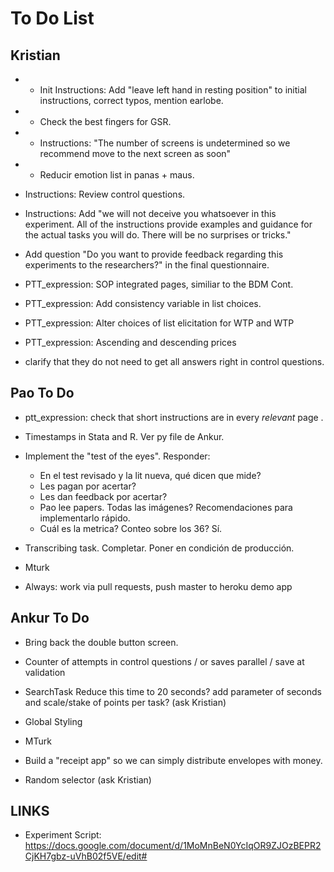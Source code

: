 # To Do List

## Kristian 
    
+ + Init Instructions: Add "leave left hand in resting position" to initial instructions, correct typos, mention earlobe. 

+ + Check the best fingers for GSR.

+ + Instructions: "The number of screens is undetermined so we recommend move to the next screen as soon" 

+ + Reducir emotion list in panas + maus. 

+ Instructions: Review control questions.

+ Instructions: Add "we will not deceive you whatsoever in this experiment. All of the instructions provide examples
and guidance for the actual tasks you will do. There will be no surprises or tricks."        
  
* Add question "Do you want to provide feedback regarding this experiments to the researchers?" in the final questionnaire.

- PTT_expression: SOP integrated pages, similiar to the BDM Cont. 
 
- PTT_expression: Add consistency variable in list choices.

- PTT_expression: Alter choices of list elicitation for WTP and WTP

- PTT_expression: Ascending and descending prices

- clarify that they do not need to get all answers right in control questions.


## Pao To Do

* ptt_expression: check that short instructions are in every _relevant_ page .

* Timestamps in Stata and R. Ver py file de Ankur.
    
* Implement the "test of the eyes". Responder: 
    * En el test revisado y la lit nueva, qué dicen que mide? 
    * Les pagan por acertar?
    * Les dan feedback por acertar?
    * Pao lee papers. Todas las imágenes? Recomendaciones para implementarlo rápido.
    * Cuál es la metrica? Conteo sobre los 36? Sí.
 
* Transcribing task. Completar. Poner en condición de producción.
   
* Mturk

- Always: work via pull requests, push master to heroku demo app


## Ankur To Do


* Bring back the double button screen.
 
* Counter of attempts in control questions / or saves parallel / save at validation

* SearchTask Reduce this time to 20 seconds? add parameter of seconds and scale/stake of points per task? (ask Kristian)

* Global Styling 

* MTurk

* Build a "receipt app" so we can simply distribute envelopes with money.

* Random selector (ask Kristian)

## LINKS

* Experiment Script:
 https://docs.google.com/document/d/1MoMnBeN0YcIqOR9ZJOzBEPR2CjKH7gbz-uVhB02f5VE/edit#



<!-- ________________________________________________________________-->

<!--* additional task.?-->

<!--* "it’s in your best interest to just answer truthfully"-->

<!--* add example in instructions.-->
